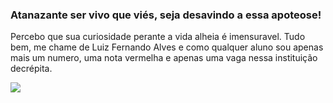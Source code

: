 ### Atanazante ser vivo que viés, seja desavindo a essa apoteose!

Percebo que sua curiosidade perante a vida alheia é imensuravel. Tudo bem, me chame de Luiz Fernando Alves e como qualquer aluno sou apenas mais um  numero, uma nota vermelha e apenas uma vaga nessa instituição decrépita.

![](https://github.com/AlvesFERN/AlvesFERN/assets/168771924/7e6e52da-a73c-4795-a209-6eb6e2d28b54)
